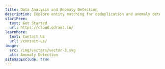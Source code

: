 ```yaml
---
title: Data Analysis and Anomaly Detection
description: Explore entity matching for deduplication and anomaly detection with Qdrant, leveraging neural networks while still being fast and affordable in your applications for insights hard to get in other ways.
startFree:
  text: Get Started
  url: https://cloud.qdrant.io/
learnMore:
  text: Contact Us
  url: /contact-us/
image:
  src: /img/vectors/vector-3.svg
  alt: Anomaly Detection
sitemapExclude: true
---
```


